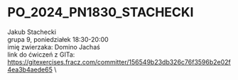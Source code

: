 # PO_2024_PN1830_STACHECKI
Jakub Stachecki\
grupa 9, poniedziałek 18:30-20:00\
imię zwierzaka: Domino Jachaś\
link do ćwiczeń z GITa: https://gitexercises.fracz.com/committer/156549b23db326c76f3596b2e02f4ea3b4aede65 \
